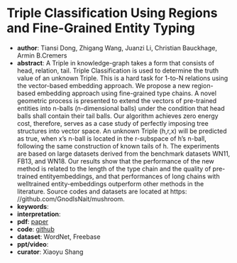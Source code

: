 # Triple Classification Using Regions and Fine-Grained Entity Typing  
- **author**: Tiansi Dong, Zhigang Wang, Juanzi Li, Christian Bauckhage, Armin B.Cremers    
- **abstract**: A Triple in knowledge-graph takes a form that consists of head, relation, tail. Triple Classification is used to determine the truth value of an unknown Triple. This is a hard task for 1-to-N relations using the vector-based embedding approach. We propose a new region-based embedding approach using fine-grained type chains. A novel geometric process is presented to extend the vectors of pre-trained entities into n-balls (n-dimensional balls) under the condition that head balls shall contain their tail balls. Our algorithm achieves zero energy cost, therefore, serves as a case study of perfectly imposing tree structures into vector space. An unknown Triple (h,r,x) will be predicted as true, when x’s n-ball is located in the r-subspace of h’s n-ball, following the same construction of known tails of h. The experiments are based on large datasets derived from the benchmark datasets WN11, FB13, and WN18. Our results show that the performance of the new method is related to the length of the type chain and the quality of pre-trained entityembeddings, and that performances of long chains with welltrained entity-embeddings outperform other methods in the literature. Source codes and datasets are located at https: //github.com/GnodIsNait/mushroom.  
- **keywords**: 
- **interpretation**:
- **pdf**: [paper](https://www.aaai.org/ojs/index.php/AAAI/article/view/3771/3649)
- **code**: [github](https://github.com/GnodIsNait/mushroom)
- **dataset**: WordNet, Freebase 
- **ppt/video**:
- **curator**: Xiaoyu Shang 
